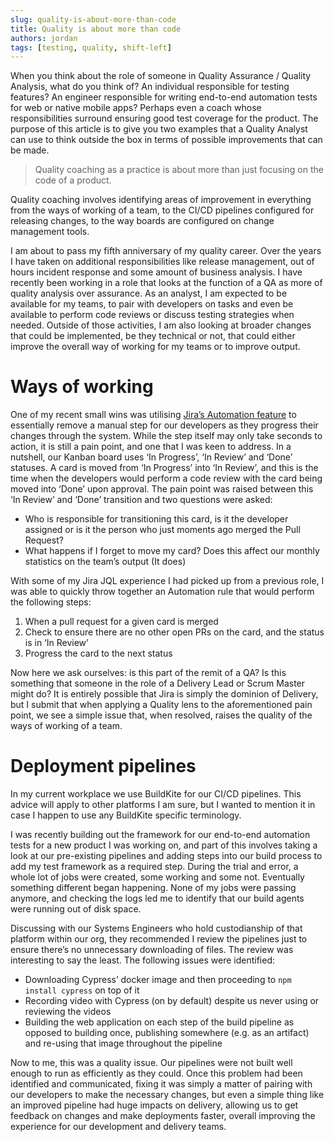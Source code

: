 ```yaml
---
slug: quality-is-about-more-than-code
title: Quality is about more than code
authors: jordan
tags: [testing, quality, shift-left]
---
```


When you think about the role of someone in Quality Assurance / Quality Analysis, what do you think of? An individual responsible for testing features? An engineer responsible for writing end-to-end automation tests for web or native mobile apps? Perhaps even a coach whose responsibilities surround ensuring good test coverage for the product. The purpose of this article is to give you two examples that a Quality Analyst can use to think outside the box in terms of possible improvements that can be made.

> Quality coaching as a practice is about more than just focusing on the code of a product.

Quality coaching involves identifying areas of improvement in everything from the ways of working of a team, to the CI/CD pipelines configured for releasing changes, to the way boards are configured on change management tools.

I am about to pass my fifth anniversary of my quality career. Over the years I have taken on additional responsibilities like release management, out of hours incident response and some amount of business analysis. I have recently been working in a role that looks at the function of a QA as more of quality analysis over assurance. As an analyst, I am expected to be available for my teams, to pair with developers on tasks and even be available to perform code reviews or discuss testing strategies when needed. Outside of those activities, I am also looking at broader changes that could be implemented, be they technical or not, that could either improve the overall way of working for my teams or to improve output.

Ways of working
===============

One of my recent small wins was utilising [Jira’s Automation feature](https://www.atlassian.com/software/jira/features/automation) to essentially remove a manual step for our developers as they progress their changes through the system. While the step itself may only take seconds to action, it is still a pain point, and one that I was keen to address. In a nutshell, our Kanban board uses ‘In Progress’, ‘In Review’ and ‘Done’ statuses. A card is moved from ‘In Progress’ into ‘In Review’, and this is the time when the developers would perform a code review with the card being moved into ‘Done’ upon approval. The pain point was raised between this ‘In Review’ and ‘Done’ transition and two questions were asked:

*   Who is responsible for transitioning this card, is it the developer assigned or is it the person who just moments ago merged the Pull Request?
*   What happens if I forget to move my card? Does this affect our monthly statistics on the team’s output (It does)

With some of my Jira JQL experience I had picked up from a previous role, I was able to quickly throw together an Automation rule that would perform the following steps:

1.  When a pull request for a given card is merged
2.  Check to ensure there are no other open PRs on the card, and the status is in ‘In Review’
3.  Progress the card to the next status

Now here we ask ourselves: is this part of the remit of a QA? Is this something that someone in the role of a Delivery Lead or Scrum Master might do? It is entirely possible that Jira is simply the dominion of Delivery, but I submit that when applying a Quality lens to the aforementioned pain point, we see a simple issue that, when resolved, raises the quality of the ways of working of a team.

Deployment pipelines
====================

In my current workplace we use BuildKite for our CI/CD pipelines. This advice will apply to other platforms I am sure, but I wanted to mention it in case I happen to use any BuildKite specific terminology.

I was recently building out the framework for our end-to-end automation tests for a new product I was working on, and part of this involves taking a look at our pre-existing pipelines and adding steps into our build process to add my test framework as a required step. During the trial and error, a whole lot of jobs were created, some working and some not. Eventually something different began happening. None of my jobs were passing anymore, and checking the logs led me to identify that our build agents were running out of disk space.

Discussing with our Systems Engineers who hold custodianship of that platform within our org, they recommended I review the pipelines just to ensure there’s no unnecessary downloading of files. The review was interesting to say the least. The following issues were identified:

*   Downloading Cypress’ docker image and then proceeding to `npm install cypress` on top of it
*   Recording video with Cypress (on by default) despite us never using or reviewing the videos
*   Building the web application on each step of the build pipeline as opposed to building once, publishing somewhere (e.g. as an artifact) and re-using that image throughout the pipeline

Now to me, this was a quality issue. Our pipelines were not built well enough to run as efficiently as they could. Once this problem had been identified and communicated, fixing it was simply a matter of pairing with our developers to make the necessary changes, but even a simple thing like an improved pipeline had huge impacts on delivery, allowing us to get feedback on changes and make deployments faster, overall improving the experience for our development and delivery teams.
